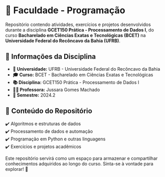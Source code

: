 # 📌 Faculdade - Programação  

Repositório contendo atividades, exercícios e projetos desenvolvidos durante a disciplina **GCET150 Prática - Processamento de Dados I**, do curso **Bacharelado em Ciências Exatas e Tecnológicas (BCET)** na **Universidade Federal do Recôncavo da Bahia (UFRB)**.  

## 📖 Informações da Disciplina  
- **🏫 Universidade:** UFRB - Universidade Federal do Recôncavo da Bahia  
- **🎓 Curso:** BCET - Bacharelado em Ciências Exatas e Tecnológicas  
- **📚 Disciplina:** GCET150 Prática - Processamento de Dados I  
- **👩‍🏫 Professora:** Jussara Gomes Machado  
- **📆 Semestre:** 2024.2  

## 📂 Conteúdo do Repositório  
✔️ Algoritmos e estruturas de dados  
✔️ Processamento de dados e automação  
✔️ Programação em Python e outras linguagens  
✔️ Exercícios e projetos acadêmicos  

Este repositório servirá como um espaço para armazenar e compartilhar conhecimentos adquiridos ao longo do curso. Sinta-se à vontade para explorar! 🚀  
